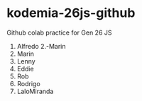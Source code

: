 # kodemia-26js-github

Github colab practice for Gen 26 JS

1. Alfredo
2.-Marin
2. Marin
3. Lenny
4. Eddie
5. Rob
6. Rodrigo
7. LaloMiranda
